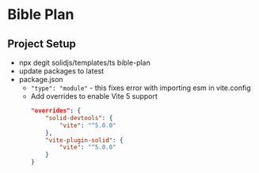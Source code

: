 # Bible Plan

## Project Setup

- npx degit solidjs/templates/ts bible-plan
- update packages to latest
- package.json
  - `"type": "module"` - this fixes error with importing esm in vite.config
  - Add overrides to enable Vite 5 support
    ```json
    "overrides": {
        "solid-devtools": {
            "vite": "^5.0.0"
        },
        "vite-plugin-solid": {
            "vite": "^5.0.0"
        }
    }
    ```

